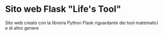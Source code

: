 # Sito web Flask "Life's Tool"
Sito web creato con la libreria Python Flask riguardante dei tool matematici e di altro genere
